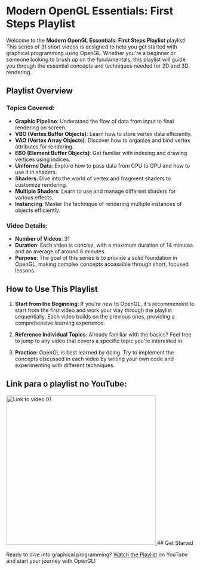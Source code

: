 # Modern OpenGL Essentials: First Steps Playlist

Welcome to the **Modern OpenGL Essentials: First Steps Playlist** playlist! This series of 31 short videos is designed to help you get started with graphical programming using OpenGL. Whether you're a beginner or someone looking to brush up on the fundamentals, this playlist will guide you through the essential concepts and techniques needed for 2D and 3D rendering.

## Playlist Overview

### Topics Covered:
- **Graphic Pipeline**: Understand the flow of data from input to final rendering on screen.
- **VBO (Vertex Buffer Objects)**: Learn how to store vertex data efficiently.
- **VAO (Vertex Array Objects)**: Discover how to organize and bind vertex attributes for rendering.
- **EBO (Element Buffer Objects)**: Get familiar with indexing and drawing vertices using indices.
- **Uniforms Data**: Explore how to pass data from CPU to GPU and how to use it in shaders.
- **Shaders**: Dive into the world of vertex and fragment shaders to customize rendering.
- **Multiple Shaders**: Learn to use and manage different shaders for various effects.
- **Instancing**: Master the technique of rendering multiple instances of objects efficiently.

### Video Details:
- **Number of Videos**: 31
- **Duration**: Each video is concise, with a maximum duration of 14 minutes and an average of around 6 minutes.
- **Purpose**: The goal of this series is to provide a solid foundation in OpenGL, making complex concepts accessible through short, focused lessons.

## How to Use This Playlist

1. **Start from the Beginning**: If you're new to OpenGL, it's recommended to start from the first video and work your way through the playlist sequentially. Each video builds on the previous ones, providing a comprehensive learning experience.
   
2. **Reference Individual Topics**: Already familiar with the basics? Feel free to jump to any video that covers a specific topic you're interested in.

3. **Practice**: OpenGL is best learned by doing. Try to implement the concepts discussed in each video by writing your own code and experimenting with different techniques.

## Link para o playlist no YouTube:
<a href="https://youtube.com/playlist?list=PLVRDPs83ZhmfQGjLmOr6-m8VcPxjg_Jv0">
    <img src="https://img.youtube.com/vi/MqIg2InJTKM/default.jpg" alt="Link to video 01" width="400" />
</a>
## Get Started

Ready to dive into graphical programming? [Watch the Playlist](https://www.youtube.com/playlist?list=PLVRDPs83ZhmfQGjLmOr6-m8VcPxjg_Jv0) on YouTube and start your journey with OpenGL!
